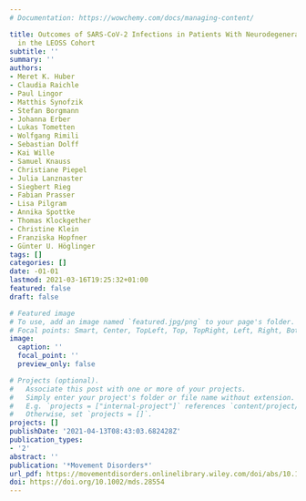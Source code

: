 ```yaml
---
# Documentation: https://wowchemy.com/docs/managing-content/

title: Outcomes of SARS-CoV-2 Infections in Patients With Neurodegenerative Diseases
  in the LEOSS Cohort
subtitle: ''
summary: ''
authors:
- Meret K. Huber
- Claudia Raichle
- Paul Lingor
- Matthis Synofzik
- Stefan Borgmann
- Johanna Erber
- Lukas Tometten
- Wolfgang Rimili
- Sebastian Dolff
- Kai Wille
- Samuel Knauss
- Christiane Piepel
- Julia Lanznaster
- Siegbert Rieg
- Fabian Prasser
- Lisa Pilgram
- Annika Spottke
- Thomas Klockgether
- Christine Klein
- Franziska Hopfner
- Günter U. Höglinger
tags: []
categories: []
date: -01-01
lastmod: 2021-03-16T19:25:32+01:00
featured: false
draft: false

# Featured image
# To use, add an image named `featured.jpg/png` to your page's folder.
# Focal points: Smart, Center, TopLeft, Top, TopRight, Left, Right, BottomLeft, Bottom, BottomRight.
image:
  caption: ''
  focal_point: ''
  preview_only: false

# Projects (optional).
#   Associate this post with one or more of your projects.
#   Simply enter your project's folder or file name without extension.
#   E.g. `projects = ["internal-project"]` references `content/project/deep-learning/index.md`.
#   Otherwise, set `projects = []`.
projects: []
publishDate: '2021-04-13T08:43:03.682428Z'
publication_types:
- '2'
abstract: ''
publication: '*Movement Disorders*'
url_pdf: https://movementdisorders.onlinelibrary.wiley.com/doi/abs/10.1002/mds.28554
doi: https://doi.org/10.1002/mds.28554
---
```

